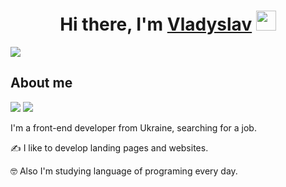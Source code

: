 <h1 align="center">Hi there, I'm <a href="https://t.me/bober112" target="_blank">Vladyslav</a> 
<img src="https://github.com/blackcater/blackcater/raw/main/images/Hi.gif" height="32"/></h1>
<img src="https://github-readme-stats.vercel.app/api/top-langs/?username=Bober227"/>

<h2>About me</h2>
<a href="https://t.me/bober112"><img src="https://img.shields.io/badge/Telegram-2CA5E0?style=for-the-badge&logo=telegram&logoColor=white"></a>
<a href="https://www.instagram.com/bober486/"><img src="https://img.shields.io/badge/Instagram-%23E4405F.svg?style=for-the-badge&logo=Instagram&logoColor=white"></a>
<p>I'm a front-end developer from Ukraine, searching for a job.</p>
 <p>✍️ I like to develop landing pages and websites.</p> 
 <p>🤓 Also I'm studying language of programing every day.</p>



